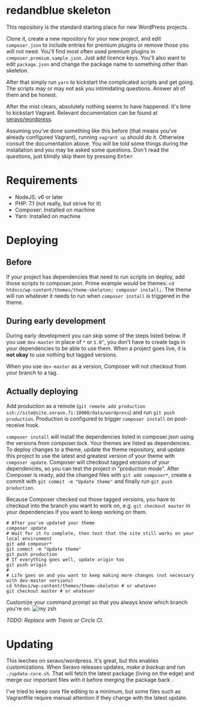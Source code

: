# redandblue skeleton
This repository is the standard starting place for new WordPress projects.

Clone it, create a new repository for your new project, and edit `composer.json` to include entries for premium plugins or remove those you will not need. You'll find most often used premium plugins in `composer.premium.sample.json`. Just add licence keys. You'll also want to edit `package.json` and change the package name to something other than skeleton.

After that simply run `yarn` to kickstart the complicated scripts and get going. The scripts may or may not ask you intimidating questions. Answer all of them and be honest.

After the mist clears, absolutely nothing seems to have happened. It's time to kickstart Vagrant. Relevant documentation can be found at [seravo/wordpress](https://github.com/seravo/wordpress).

Assuming you've done something like this before (that means you've already configured Vagrant), running `vagrant up` should do it. Otherwise consult the documentation above. You will be told some things during the installation and you may be asked some questions. Don't read the questions, just blindly skip them by pressing <kbd>Enter</kbd>.

# Requirements
- NodeJS: v6 or later
- PHP: 7.1 (not really, but strive for it)
- Composer: Installed on machine
- Yarn: Installed on machine

# Deploying

## Before
If your project has dependencies that need to run scripts on deploy, add those scripts to composer.json. Prime example would be themes: `cd htdocs/wp-content/themes/theme-skeleton; composer install;`. The theme will run whatever it needs to run when `composer install` is triggered  in the theme. 

## During early development
During early development you can skip some of the steps listed below. If you use `dev-master` in place of `*` or `1.0^`, you don't have to create tags in your dependencies to be able to use them. When a project goes live, it is **not okay** to use nothing but tagged versions. 

When you use `dev-master` as a version, Composer will not checkout from your branch to a tag.

## Actually deploying
Add production as a remote (`git remote add production ssh://site@site.seravo.fi:10000/data/wordpress`) and run `git push production`. Production is configured to trigger `composer install` on post-receive hook.

`composer install` will install the dependencies listed in composer.json using the versions from composer.lock. Your themes are listed as dependencies. To deploy changes to a theme, update the theme repository, and update this project to use the latest and greatest version of your theme with `composer update`. Composer will checkout tagged versions of your dependencies, so you can test the project in "production mode". After Composer is ready, add the changed files with `git add composer*`, create a commit with `git commit -m "Update theme"` and finally run `git push production`. 

Because Composer checked out those tagged versions, you have to checkout into the branch you want to work on, e.g. `git checkout master` in your dependencies if you want to keep working on them. 

```
# After you've updated your theme
composer update
# Wait for it to complete, then test that the site still works on your local environment
git add composer*
git commit -m "Update theme"
git push production
# If everything goes well, update origin too
git push origin
#
# Life goes on and you want to keep making more changes (not necessary with dev-master versions)
cd htdocs/wp-content/themes/theme-skeleton # or whatever
git checkout master # or whatever
```

Customize your command prompt so that you always know which branch you're on.
![my zsh](http://i.imgur.com/UQqZlis.png)

_TODO: Replace with Travis or Circle CI._

# Updating
This leeches on seravo/wordpress. It's great, but this enables customizations. When Seravo releases updates, *make a backup* and run `./update-core.sh`. That will fetch the latest package (living on the edge) and merge our important files with it before merging the package back .

I've tried to keep core file editing to a minimum, but some files such as Vagrantfile require manual attention if they change with the latest update.
